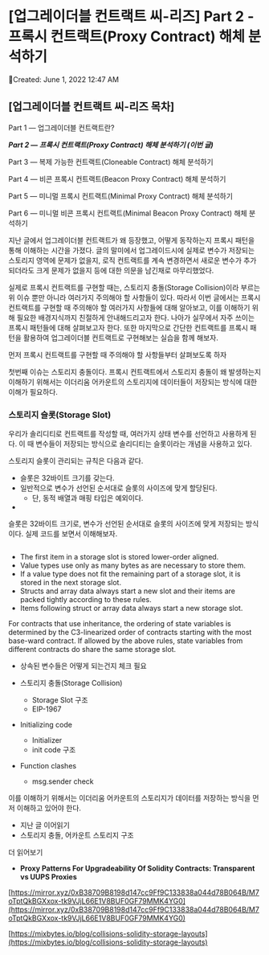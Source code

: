 # [업그레이더블 컨트랙트 씨-리즈] Part 2 - 프록시 컨트랙트(Proxy Contract) 해체 분석하기

Created: June 1, 2022 12:47 AM

## **[업그레이더블 컨트랙트 씨-리즈 목차]**

Part 1 — 업그레이더블 컨트랙트란? 

***Part 2 — 프록시 컨트랙트(Proxy Contract) 해체 분석하기 (이번 글)***

Part 3 — 복제 가능한 컨트랙트(Cloneable Contract) 해체 분석하기

Part 4 — 비콘 프록시 컨트랙트(Beacon Proxy Contract) 해체 분석하기

Part 5 — 미니멀 프록시 컨트랙트(Minimal Proxy Contract) 해체 분석하기

Part 6 — 미니멀 비콘 프록시 컨트랙트(Minimal Beacon Proxy Contract) 해체 분석하기

지난 글에서 업그레이더블 컨트랙트가 왜 등장했고, 어떻게 동작하는지 프록시 패턴을 통해 이해하는 시간을 가졌다. 글의 말미에서 업그레이드시에 실제로 변수가 저장되는 스토리지 영역에 문제가 없을지, 로직 컨트랙트를 계속 변경하면서 새로운 변수가 추가 되더라도 크게 문제가 없을지 등에 대한 의문을 남긴채로 마무리했었다. 

실제로 프록시 컨트랙트를 구현할 때는, 스토리지 충돌(Storage Collision)이라 부르는 위 이슈 뿐만 아니라 여러가지 주의해야 할 사항들이 있다. 따라서 이번 글에서는 프록시 컨트랙트를 구현할 때 주의해야 할 여러가지 사항들에 대해 알아보고, 이를 이해하기 위해 필요한 배경지식까지 친절하게 안내해드리고자 한다. 나아가 실무에서 자주 쓰이는 프록시 패턴들에 대해 살펴보고자 한다. 또한 마지막으로 간단한 컨트랙트를 프록시 패턴을 활용하여 업그레이더블 컨트랙트로 구현해보는 실습을 함께 해보자.

먼저 프록시 컨트랙트를 구현할 때 주의해야 할 사항들부터 살펴보도록 하자

첫번째 이슈는 스토리지 충돌이다. 프록시 컨트랙트에서 스토리지 충돌이 왜 발생하는지 이해하기 위해서는 이더리움 어카운트의 스토리지에 데이터들이 저장되는 방식에 대한 이해가 필요하다. 

### 스토리지 슬롯(Storage Slot)

우리가 솔리디티로 컨트랙트를 작성할 때, 여러가지 상태 변수를 선언하고 사용하게 된다. 이 때 변수들이 저장되는 방식으로 솔리디티는 슬롯이라는 개념을 사용하고 있다. 

스토리지 슬롯이 관리되는 규칙은 다음과 같다.

- 슬롯은 32바이트 크기를 갖는다.
- 일반적으로 변수가 선언된 순서대로 슬롯의 사이즈에 맞게 할당된다.
    - 단, 동적 배열과 매핑 타입은 예외이다.
- 

슬롯은 32바이트 크기로, 변수가 선언된 순서대로 슬롯의 사이즈에 맞게 저장되는 방식이다. 실제 코드를 보면서 이해해보자.

```solidity

```

- The first item in a storage slot is stored lower-order aligned.
- Value types use only as many bytes as are necessary to store them.
- If a value type does not fit the remaining part of a storage slot, it is stored in the next storage slot.
- Structs and array data always start a new slot and their items are packed tightly according to these rules.
- Items following struct or array data always start a new storage slot.

For contracts that use inheritance, the ordering of state variables is determined by the C3-linearized order of contracts starting with the most base-ward contract. If allowed by the above rules, state variables from different contracts do share the same storage slot.

- 상속된 변수들은 어떻게 되는건지 체크 필요

- 스토리지 충돌(Storage Collision)
    - Storage Slot 구조
    - EIP-1967
- Initializing code
    - Initializer
    - init code 구조
- Function clashes
    - msg.sender check

이를 이해하기 위해서는 이더리움 어카운트의 스토리지가 데이터를 저장하는 방식을 먼저 이해하고 있어야 한다.

- 지난 글 이어읽기
- 스토리지 충돌, 어카운트 스토리지 구조

더 읽어보기

- ****Proxy Patterns For Upgradeability Of Solidity Contracts: Transparent vs UUPS Proxies****

[https://mirror.xyz/0xB38709B8198d147cc9Ff9C133838a044d78B064B/M7oTptQkBGXxox-tk9VJjL66E1V8BUF0GF79MMK4YG0](https://mirror.xyz/0xB38709B8198d147cc9Ff9C133838a044d78B064B/M7oTptQkBGXxox-tk9VJjL66E1V8BUF0GF79MMK4YG0)

[https://mixbytes.io/blog/collisions-solidity-storage-layouts](https://mixbytes.io/blog/collisions-solidity-storage-layouts)